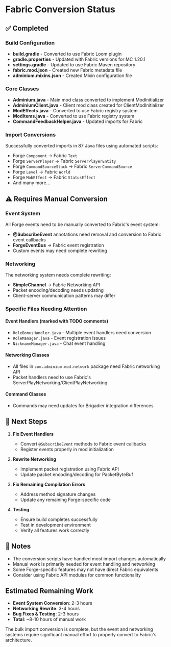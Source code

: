 # Fabric Conversion Status

## ✅ Completed

### Build Configuration
- **build.gradle** - Converted to use Fabric Loom plugin
- **gradle.properties** - Updated with Fabric versions for MC 1.20.1
- **settings.gradle** - Updated to use Fabric Maven repository
- **fabric.mod.json** - Created new Fabric metadata file
- **adminium.mixins.json** - Created Mixin configuration file

### Core Classes
- **Adminium.java** - Main mod class converted to implement ModInitializer
- **AdminiumClient.java** - Client mod class created for ClientModInitializer
- **ModEffects.java** - Converted to use Fabric registry system
- **ModItems.java** - Converted to use Fabric registry system
- **CommandFeedbackHelper.java** - Updated imports for Fabric

### Import Conversions
Successfully converted imports in 87 Java files using automated scripts:
- Forge `Component` → Fabric `Text`
- Forge `ServerPlayer` → Fabric `ServerPlayerEntity`
- Forge `CommandSourceStack` → Fabric `ServerCommandSource`
- Forge `Level` → Fabric `World`
- Forge `MobEffect` → Fabric `StatusEffect`
- And many more...

## ⚠️ Requires Manual Conversion

### Event System
All Forge events need to be manually converted to Fabric's event system:
- **@SubscribeEvent** annotations need removal and conversion to Fabric event callbacks
- **ForgeEventBus** → Fabric event registration
- Custom events may need complete rewriting

### Networking
The networking system needs complete rewriting:
- **SimpleChannel** → Fabric Networking API
- Packet encoding/decoding needs updating
- Client-server communication patterns may differ

### Specific Files Needing Attention

#### Event Handlers (marked with TODO comments)
- `RoleBonusHandler.java` - Multiple event handlers need conversion
- `RoleManager.java` - Event registration issues
- `NicknameManager.java` - Chat event handling

#### Networking Classes
- All files in `com.adminium.mod.network` package need Fabric networking API
- Packet handlers need to use Fabric's ServerPlayNetworking/ClientPlayNetworking

#### Command Classes
- Commands may need updates for Brigadier integration differences

## 🔧 Next Steps

1. **Fix Event Handlers**
   - Convert `@SubscribeEvent` methods to Fabric event callbacks
   - Register events properly in mod initialization

2. **Rewrite Networking**
   - Implement packet registration using Fabric API
   - Update packet encoding/decoding for PacketByteBuf

3. **Fix Remaining Compilation Errors**
   - Address method signature changes
   - Update any remaining Forge-specific code

4. **Testing**
   - Ensure build completes successfully
   - Test in development environment
   - Verify all features work correctly

## 📝 Notes

- The conversion scripts have handled most import changes automatically
- Manual work is primarily needed for event handling and networking
- Some Forge-specific features may not have direct Fabric equivalents
- Consider using Fabric API modules for common functionality

## Estimated Remaining Work

- **Event System Conversion**: 2-3 hours
- **Networking Rewrite**: 3-4 hours
- **Bug Fixes & Testing**: 2-3 hours
- **Total**: ~8-10 hours of manual work

The bulk import conversion is complete, but the event and networking systems require significant manual effort to properly convert to Fabric's architecture.
